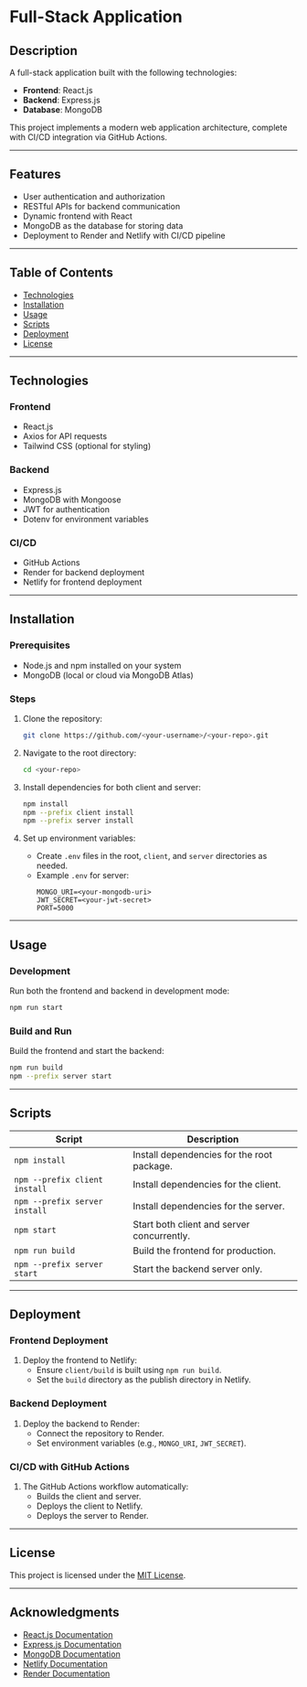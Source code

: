 
# Full-Stack Application

## Description

A full-stack application built with the following technologies:
- **Frontend**: React.js
- **Backend**: Express.js
- **Database**: MongoDB

This project implements a modern web application architecture, complete with CI/CD integration via GitHub Actions.

---

## Features
- User authentication and authorization
- RESTful APIs for backend communication
- Dynamic frontend with React
- MongoDB as the database for storing data
- Deployment to Render and Netlify with CI/CD pipeline

---

## Table of Contents
- [Technologies](#technologies)
- [Installation](#installation)
- [Usage](#usage)
- [Scripts](#scripts)
- [Deployment](#deployment)
- [License](#license)

---

## Technologies

### Frontend
- React.js
- Axios for API requests
- Tailwind CSS (optional for styling)

### Backend
- Express.js
- MongoDB with Mongoose
- JWT for authentication
- Dotenv for environment variables

### CI/CD
- GitHub Actions
- Render for backend deployment
- Netlify for frontend deployment

---

## Installation

### Prerequisites
- Node.js and npm installed on your system
- MongoDB (local or cloud via MongoDB Atlas)

### Steps
1. Clone the repository:
   ```bash
   git clone https://github.com/<your-username>/<your-repo>.git
   ```
2. Navigate to the root directory:
   ```bash
   cd <your-repo>
   ```
3. Install dependencies for both client and server:
   ```bash
   npm install
   npm --prefix client install
   npm --prefix server install
   ```

4. Set up environment variables:
   - Create `.env` files in the root, `client`, and `server` directories as needed.
   - Example `.env` for server:
     ```plaintext
     MONGO_URI=<your-mongodb-uri>
     JWT_SECRET=<your-jwt-secret>
     PORT=5000
     ```

---

## Usage

### Development
Run both the frontend and backend in development mode:
```bash
npm run start
```

### Build and Run
Build the frontend and start the backend:
```bash
npm run build
npm --prefix server start
```

---

## Scripts

| Script              | Description                                      |
|---------------------|--------------------------------------------------|
| `npm install`       | Install dependencies for the root package.       |
| `npm --prefix client install` | Install dependencies for the client.          |
| `npm --prefix server install` | Install dependencies for the server.          |
| `npm start`         | Start both client and server concurrently.       |
| `npm run build`     | Build the frontend for production.               |
| `npm --prefix server start` | Start the backend server only.               |

---

## Deployment

### Frontend Deployment
1. Deploy the frontend to Netlify:
   - Ensure `client/build` is built using `npm run build`.
   - Set the `build` directory as the publish directory in Netlify.

### Backend Deployment
1. Deploy the backend to Render:
   - Connect the repository to Render.
   - Set environment variables (e.g., `MONGO_URI`, `JWT_SECRET`).

### CI/CD with GitHub Actions
1. The GitHub Actions workflow automatically:
   - Builds the client and server.
   - Deploys the client to Netlify.
   - Deploys the server to Render.

---

## License
This project is licensed under the [MIT License](LICENSE).

---

## Acknowledgments
- [React.js Documentation](https://reactjs.org/)
- [Express.js Documentation](https://expressjs.com/)
- [MongoDB Documentation](https://www.mongodb.com/docs/)
- [Netlify Documentation](https://docs.netlify.com/)
- [Render Documentation](https://render.com/docs)
